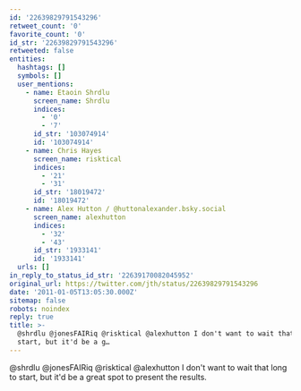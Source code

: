 ```yaml
---
id: '22639829791543296'
retweet_count: '0'
favorite_count: '0'
id_str: '22639829791543296'
retweeted: false
entities:
  hashtags: []
  symbols: []
  user_mentions:
    - name: Etaoin Shrdlu
      screen_name: Shrdlu
      indices:
        - '0'
        - '7'
      id_str: '103074914'
      id: '103074914'
    - name: Chris Hayes
      screen_name: risktical
      indices:
        - '21'
        - '31'
      id_str: '18019472'
      id: '18019472'
    - name: Alex Hutton / @huttonalexander.bsky.social
      screen_name: alexhutton
      indices:
        - '32'
        - '43'
      id_str: '1933141'
      id: '1933141'
  urls: []
in_reply_to_status_id_str: '22639170082045952'
original_url: https://twitter.com/jth/status/22639829791543296
date: '2011-01-05T13:05:30.000Z'
sitemap: false
robots: noindex
reply: true
title: >-
  @shrdlu @jonesFAIRiq @risktical @alexhutton I don't want to wait that long to
  start, but it'd be a g…
---
```


@shrdlu @jonesFAIRiq @risktical @alexhutton I don't want to wait that long to start, but it'd be a great spot to present the results.